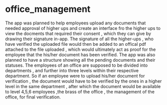 # office_management

The app was planned to help employees upload any documents that needed approval of higher ups and create an interface fro the higher ups to view the docments that required their consent , which they can give by drawing their signature in-app. The signature of all the higher-ups , who have verified the uploaded file would then be added to an offical pdf attached to the file uploaded , which would ultimately act as proof for the employee that the his/her document has been verified. The app was also planned to have a structure showing all the pending documents and their statuses. The employees of an office are supposed to be divided into departments , and further into three levels within their respective department. So if an employee were to upload his/her document for verification , the document would have to be verified by the ones in a higher level in the same department , after which the document would be available to level 4,5,6 employees ,the brass of the office , the management of the office, for final verification.
